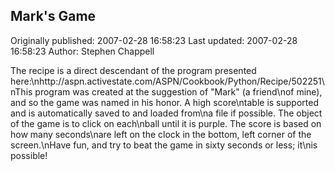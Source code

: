 ## Mark's Game

Originally published: 2007-02-28 16:58:23
Last updated: 2007-02-28 16:58:23
Author: Stephen Chappell

The recipe is a direct descendant of the program presented here:\nhttp://aspn.activestate.com/ASPN/Cookbook/Python/Recipe/502251\nThis program was created at the suggestion of "Mark" (a friend\nof mine), and so the game was named in his honor. A high score\ntable is supported and is automatically saved to and loaded from\na file if possible. The object of the game is to click on each\nball until it is purple. The score is based on how many seconds\nare left on the clock in the bottom, left corner of the screen.\nHave fun, and try to beat the game in sixty seconds or less; it\nis possible!